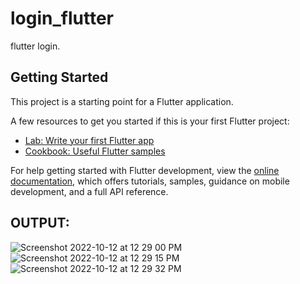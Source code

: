 # login_flutter

flutter login.

## Getting Started

This project is a starting point for a Flutter application.

A few resources to get you started if this is your first Flutter project:

- [Lab: Write your first Flutter app](https://docs.flutter.dev/get-started/codelab)
- [Cookbook: Useful Flutter samples](https://docs.flutter.dev/cookbook)

For help getting started with Flutter development, view the
[online documentation](https://docs.flutter.dev/), which offers tutorials,
samples, guidance on mobile development, and a full API reference.
## OUTPUT:
![Screenshot 2022-10-12 at 12 29 00 PM](https://user-images.githubusercontent.com/113181008/195272328-b1df847b-6ca0-49f8-bf9f-836207cecf3a.png)
![Screenshot 2022-10-12 at 12 29 15 PM](https://user-images.githubusercontent.com/113181008/195272339-5e08f1c5-d264-4078-a447-0775c19f88ce.png)
![Screenshot 2022-10-12 at 12 29 32 PM](https://user-images.githubusercontent.com/113181008/195272355-fcbea3df-6d35-4039-83a8-dbdde5e221f3.png)
